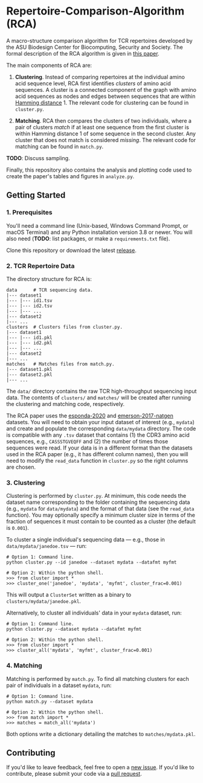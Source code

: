 # Repertoire-Comparison-Algorithm (RCA)

A macro-structure comparison algorithm for TCR repertoires developed by the ASU Biodesign Center for Biocomputing, Security and Society.
The formal description of the RCA algorithm is given in [this paper](TODO).

The main components of RCA are:

1. **Clustering**. Instead of comparing repertoires at the individual amino acid sequence level, RCA first identifies *clusters* of amino acid sequences.
A cluster is a connected component of the graph with amino acid sequences as nodes and edges between sequences that are within [Hamming distance](https://en.wikipedia.org/wiki/Hamming_distance) 1.
The relevant code for clustering can be found in `cluster.py`.

2. **Matching**. RCA then compares the clusters of two individuals, where a pair of clusters *match* if at least one sequence from the first cluster is within Hamming distance 1 of some sequence in the second cluster.
Any cluster that does not match is considered *missing*.
The relevant code for matching can be found in `match.py`.

**TODO**: Discuss sampling.

Finally, this repository also contains the analysis and plotting code used to create the paper's tables and figures in `analyze.py`.


## Getting Started

### 1. Prerequisites

You'll need a command line (Unix-based, Windows Command Prompt, or macOS Terminal) and any Python installation version 3.8 or newer.
You will also need (**TODO**: list packages, or make a `requirements.txt` file).

Clone this repository or download the latest [release](https://github.com/fesponda/Repertoire-Comparison-Algorithm/releases).


### 2. TCR Repertoire Data

The directory structure for RCA is:

```
data      # TCR sequencing data.
|--- dataset1
|--- |--- id1.tsv
|--- |--- id2.tsv
|--- |--- ...
|--- dataset2
|--- ...
clusters  # Clusters files from cluster.py.
|--- dataset1
|--- |--- id1.pkl
|--- |--- id2.pkl
|--- |--- ...
|--- dataset2
|--- ...
matches   # Matches files from match.py.
|--- dataset1.pkl
|--- dataset2.pkl
|--- ...
```

The `data/` directory contains the raw TCR high-throughput sequencing input data.
The contents of `clusters/` and `matches/` will be created after running the clustering and matching code, respectively.

The RCA paper uses the [esponda-2020]() and [emerson-2017-natgen](https://clients.adaptivebiotech.com/pub/emerson-2017-natgen) datasets.
You will need to obtain your input dataset of interest (e.g., `mydata`) and create and populate the corresponding `data/mydata` directory.
The code is compatible with any `.tsv` dataset that contains (1) the CDR3 amino acid sequences, e.g., `CASSSTGVEQFF` and (2) the number of times those sequences were read.
If your data is in a different format than the datasets used in the RCA paper (e.g., it has different column names), then you will need to modify the `read_data` function in `cluster.py` so the right columns are chosen.


### 3. Clustering

Clustering is performed by `cluster.py`.
At minimum, this code needs the dataset name corresponding to the folder containing the sequencing data (e.g., `mydata` for `data/mydata`) and the format of that data (see the `read_data` function).
You may optionally specify a minimum cluster size in terms of the fraction of sequences it must contain to be counted as a cluster (the default is `0.001`).

To cluster a single individual's sequencing data &mdash; e.g., those in `data/mydata/janedoe.tsv` &mdash; run:

```
# Option 1: Command line.
python cluster.py --id janedoe --dataset mydata --datafmt myfmt

# Option 2: Within the python shell.
>>> from cluster import *
>>> cluster_one('janedoe', 'mydata', 'myfmt', cluster_frac=0.001)
```

This will output a `ClusterSet` written as a binary to `clusters/mydata/janedoe.pkl`.

Alternatively, to cluster all individuals' data in your `mydata` dataset, run:

```
# Option 1: Command line.
python cluster.py --dataset mydata --datafmt myfmt

# Option 2: Within the python shell.
>>> from cluster import *
>>> cluster_all('mydata', 'myfmt', cluster_frac=0.001)
```


### 4. Matching

Matching is performed by `match.py`.
To find all matching clusters for each pair of individuals in a dataset `mydata`, run:

```
# Option 1: Command line.
python match.py --dataset mydata

# Option 2: Within the python shell.
>>> from match import *
>>> matches = match_all('mydata')
```

Both options write a dictionary detailing the matches to `matches/mydata.pkl`.


## Contributing

If you'd like to leave feedback, feel free to open a [new issue](https://github.com/fesponda/Repertoire-Comparison-Algorithm/issues/new/). If you'd like to contribute, please submit your code via a [pull request](https://github.com/fesponda/Repertoire-Comparison-Algorithm/pulls).

